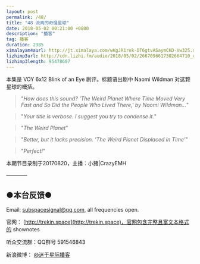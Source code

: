 ```yaml
---
layout: post
permalink: /48/
title: "48 流离的奇怪星球"
date: 2018-05-02 00:21:00 +0800
description: "播客"
tag: 播客 
duration: 2385
ximalayam4aurl: http://jt.ximalaya.com/wKgJR1rok-DT6gtvASaymCKD-Vw325.m4a?channel=rss&album_id=3135361&track_id=85992812&uid=6418191&jt=http://audio.xmcdn.com/group27/M08/33/CE/wKgJR1rok-DT6gtvASaymCKD-Vw325.m4a
lizhimp3url: http://cdn.lizhi.fm/audio/2018/05/02/2667096617302664710_ud.mp3
lizhimp3length: 95478607
---   
```


本集是 VOY 6x12 Blink of an Eye 剧评。标题语出剧中 Naomi Wildman 对这颗星球的概括。

> &quot;_How does this sound? &#39;The Weird Planet Where Time Moved Very Fast and So Did the People Who Lived There,&#39; by Naomi Wildman..._&quot;

> &quot;_Your title is verbose. I suggest you try to condense it._&quot;

> &quot;_The Weird Planet_&quot;

> &quot;_Better, but it lacks precision. &#39;The Weird Planet Displaced in Time&#39;_&quot;

> &quot;_Perfect!_&quot;

本期节目录制于20170820，主播：小猪\|CrazyEMH

————

## ●本台反馈●

Email: [subspacesignal@qq.com](mailto:subspacesignal@qq.com), all frequencies open.

官网： [http://trekin.space](http://trekin.space)，官网包含完整且富文本格式的 shownotes

听众交流群：QQ群号 591546843

新浪微博： [@迷于星际播客](http://weibo.com/lostinst)
